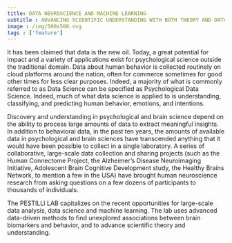 ```yaml
---
title: DATA NEUROSCIENCE AND MACHINE LEARNING
subtitle : ADVANCING SCIENTIFIC UNDERSTANDING WITH BOTH THEORY AND DATA-DRIVEN METHODS
image : /img/500x500.svg
tags : ['feature']
---
```

It has been claimed that data is the new oil.  Today, a great potential for impact and a variety of applications exist for psychological science outside the traditional domain. Data about human behavior is collected routinely on cloud platforms around the nation, often for commerce sometimes for good other times for less clear purposes. Indeed, a majority of what is commonly referred to as Data Science can be specified as Psychological Data Science. Indeed, much of what data science is applied to is understanding, classifying, and predicting human behavior, emotions, and intentions.

Discovery and understanding in psychological and brain science depend on the ability to process large amounts of data to extract meaningful insights. In addition to behavioral data, in the past ten years, the amounts of available data in psychological and brain sciences have transcended anything that it would have been possible to collect in a single laboratory. A series of collaborative, large-scale data collection and sharing projects (such as the Human Connectome Project, the Alzheimer’s Disease Neuroimaging Initiative, Adolescent Brain Cognitive Development study, the Healthy Brains Network, to mention a few in the USA) have brought human neuroscience research from asking questions on a few dozens of participants to thousands of individuals. 

The PESTILLI LAB capitalizes on the recent opportunities for large-scale data analysis, data science and machine learning. The lab uses advanced data-driven methods to find unexplored associations between brain biomarkers and behavior, and to advance scientific theory and understanding.

